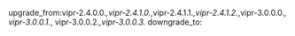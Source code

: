 upgrade_from:vipr-2.4.0.0.*,vipr-2.4.1.0.*,vipr-2.4.1.1.*,vipr-2.4.1.2.*,vipr-3.0.0.0.*, vipr-3.0.0.1.*, vipr-3.0.0.2.*,vipr-3.0.0.3.*
downgrade_to:
